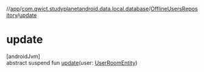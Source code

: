 //[app](../../../index.md)/[com.qwict.studyplanetandroid.data.local.database](../index.md)/[OfflineUsersRepository](index.md)/[update](update.md)

# update

[androidJvm]\
abstract suspend fun [update](update.md)(user: [UserRoomEntity](../../com.qwict.studyplanetandroid.data.local.schema/-user-room-entity/index.md))
